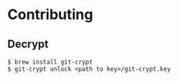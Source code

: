 # Contributing

## Decrypt

```shell
$ brew install git-crypt
$ git-crypt unlock <path to key>/git-crypt.key
```
